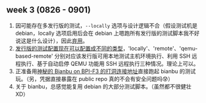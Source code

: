 ## week 3 (0826 - 0901)

1. 因可能存在多发行版的测试，```--locally``` 选项与设计逻辑不合（假设测试机是 debian，locally 选项启用后会在 debian 上嗯跑所有发行版的测试脚本我不好说这是什么设计），因此[弃用](https://github.com/255doesnotexist/lintestor/commit/ba42ba99a9cb243c402cee01553268d7bce190e5)。
2. [发行版的测试配置现在可以配置成不同的类型](https://github.com/255doesnotexist/lintestor/commit/bb284190794def8fc6879a61a485ab2c449e7da6)，'locally'、'remote'、'qemu-based-remote' 分别对应该发行版可用本地测试主机环境执行、利用 SSH 远程执行、基于自动启停 QEMU 功能用 SSH 远程执行三种情况。理论上可以。
3. 正准备用[神秘的 Bianbu on BPI-F3 的打洞连接地址](https://github.com/255doesnotexist/lintestor/commit/ff2c7f686cd17a3624105fd0fb24dc883a1ba40c)直接跑起 bianbu 的测试玩。（另，凭据直接暴露在 public repo 真的不会有安全问题吗😰）
4. 关于 bianbu，总感觉能复用 debian 的大部分测试脚本。（虽然都不很健壮 XD）